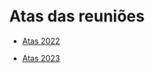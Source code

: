 
# Atas das reuniões

- [Atas 2022](https://github.com/lhc/estatuto/tree/master/atas-das-reunioes/2022)


- [Atas 2023](https://github.com/lhc/estatuto/tree/master/atas-das-reunioes/2023)

